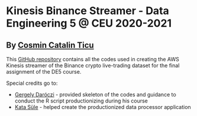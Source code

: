# Kinesis Binance Streamer - Data Engineering 5 @ CEU 2020-2021

## By [Cosmin Catalin Ticu](https://github.com/cosmin-ticu)

This [GitHub repository](https://github.com/cosmin-ticu/kinesis-binance-streamer/) contains all the codes used in creating the AWS Kinesis streamer of the Binance crypto live-trading dataset for the final assignment of the DE5 course.

Special credits go to:
* [Gergely Daróczi](https://github.com/daroczig) - provided skeleton of the codes and guidance to conduct the R script productionizing during his course
* [Kata Süle](https://github.com/sulekata) - helped create the productionized data processor application
